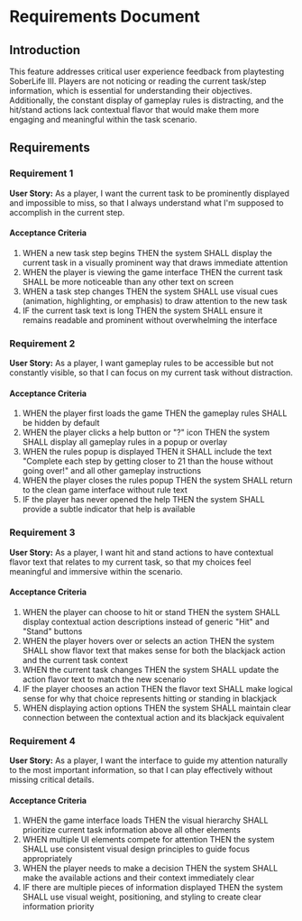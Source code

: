 # Requirements Document

## Introduction

This feature addresses critical user experience feedback from playtesting SoberLife III. Players are not noticing or reading the current task/step information, which is essential for understanding their objectives. Additionally, the constant display of gameplay rules is distracting, and the hit/stand actions lack contextual flavor that would make them more engaging and meaningful within the task scenario.

## Requirements

### Requirement 1

**User Story:** As a player, I want the current task to be prominently displayed and impossible to miss, so that I always understand what I'm supposed to accomplish in the current step.

#### Acceptance Criteria

1. WHEN a new task step begins THEN the system SHALL display the current task in a visually prominent way that draws immediate attention
2. WHEN the player is viewing the game interface THEN the current task SHALL be more noticeable than any other text on screen
3. WHEN a task step changes THEN the system SHALL use visual cues (animation, highlighting, or emphasis) to draw attention to the new task
4. IF the current task text is long THEN the system SHALL ensure it remains readable and prominent without overwhelming the interface

### Requirement 2

**User Story:** As a player, I want gameplay rules to be accessible but not constantly visible, so that I can focus on my current task without distraction.

#### Acceptance Criteria

1. WHEN the player first loads the game THEN the gameplay rules SHALL be hidden by default
2. WHEN the player clicks a help button or "?" icon THEN the system SHALL display all gameplay rules in a popup or overlay
3. WHEN the rules popup is displayed THEN it SHALL include the text "Complete each step by getting closer to 21 than the house without going over!" and all other gameplay instructions
4. WHEN the player closes the rules popup THEN the system SHALL return to the clean game interface without rule text
5. IF the player has never opened the help THEN the system SHALL provide a subtle indicator that help is available

### Requirement 3

**User Story:** As a player, I want hit and stand actions to have contextual flavor text that relates to my current task, so that my choices feel meaningful and immersive within the scenario.

#### Acceptance Criteria

1. WHEN the player can choose to hit or stand THEN the system SHALL display contextual action descriptions instead of generic "Hit" and "Stand" buttons
2. WHEN the player hovers over or selects an action THEN the system SHALL show flavor text that makes sense for both the blackjack action and the current task context
3. WHEN the current task changes THEN the system SHALL update the action flavor text to match the new scenario
4. IF the player chooses an action THEN the flavor text SHALL make logical sense for why that choice represents hitting or standing in blackjack
5. WHEN displaying action options THEN the system SHALL maintain clear connection between the contextual action and its blackjack equivalent

### Requirement 4

**User Story:** As a player, I want the interface to guide my attention naturally to the most important information, so that I can play effectively without missing critical details.

#### Acceptance Criteria

1. WHEN the game interface loads THEN the visual hierarchy SHALL prioritize current task information above all other elements
2. WHEN multiple UI elements compete for attention THEN the system SHALL use consistent visual design principles to guide focus appropriately
3. WHEN the player needs to make a decision THEN the system SHALL make the available actions and their context immediately clear
4. IF there are multiple pieces of information displayed THEN the system SHALL use visual weight, positioning, and styling to create clear information priority